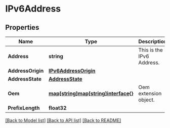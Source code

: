 # IPv6Address

## Properties
Name | Type | Description | Notes
------------ | ------------- | ------------- | -------------
**Address** | **string** | This is the IPv6 Address. | [optional] 
**AddressOrigin** | [**IPv6AddressOrigin**](IPv6AddressOrigin.md) |  | [optional] 
**AddressState** | [**AddressState**](AddressState.md) |  | [optional] 
**Oem** | [**map[string]map[string]interface{}**](map[string]interface{}.md) | Oem extension object. | [optional] 
**PrefixLength** | **float32** |  | [optional] 

[[Back to Model list]](../README.md#documentation-for-models) [[Back to API list]](../README.md#documentation-for-api-endpoints) [[Back to README]](../README.md)


